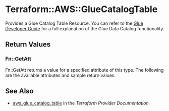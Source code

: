 # Terraform::AWS::GlueCatalogTable

Provides a Glue Catalog Table Resource. You can refer to the [Glue Developer Guide](http://docs.aws.amazon.com/glue/latest/dg/populate-data-catalog.html) for a full explanation of the Glue Data Catalog functionality.

## Return Values

### Fn::GetAtt

Fn::GetAtt returns a value for a specified attribute of this type. The following are the available attributes and sample return values.

## See Also

* [aws_glue_catalog_table](https://www.terraform.io/docs/providers/aws/r/glue_catalog_table.html) in the _Terraform Provider Documentation_